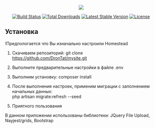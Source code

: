<p align="center"><img src="https://laravel.com/assets/img/components/logo-laravel.svg"></p>

<p align="center">
<a href="https://travis-ci.org/laravel/framework"><img src="https://travis-ci.org/laravel/framework.svg" alt="Build Status"></a>
<a href="https://packagist.org/packages/laravel/framework"><img src="https://poser.pugx.org/laravel/framework/d/total.svg" alt="Total Downloads"></a>
<a href="https://packagist.org/packages/laravel/framework"><img src="https://poser.pugx.org/laravel/framework/v/stable.svg" alt="Latest Stable Version"></a>
<a href="https://packagist.org/packages/laravel/framework"><img src="https://poser.pugx.org/laravel/framework/license.svg" alt="License"></a>
</p>

## Установка
!Предпологается что Вы изначально настроили Homestead
1. Скачиваем репозиторий:
git clone https://github.com/DronTat/mysite.git

2. Выполните предварительные настройки в файле .env

3. Выполним установку:
composer install

4. После выполнения настроек, применим миграции с заполнением начальных данных:<br>
php artisan migrate:refresh --seed

5. Приятного пользования

В данном приложении использованы библиотеки:
JQuery File Upload, Nayjest/grids, Bootstrap